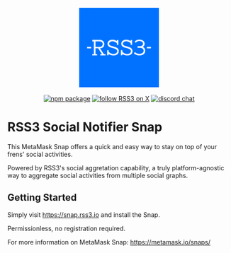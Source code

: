 <!-- markdownlint-disable -->
<p align="center">
  <a href="https://rss3.io" target="_blank" rel="noopener noreferrer">
    <img width="180" src="packages/snap/images/RSS3.svg" alt="RSS3 logo">
  </a>
</p>
<p align="center">
  <a href="https://npmjs.com/package/@rss3/social-notifier-snap"><img src="https://img.shields.io/npm/v/%40rss3%2Fsocial-notifier-snap?style=flat&logo=npm&color=%230072ff" alt="npm package"></a>
  <a href="https://twitter.com/intent/follow?screen_name=rss3_"><img src="https://img.shields.io/twitter/follow/rss3_?color=%230072ff" alt="follow RSS3 on X"></a>
  <a href="https://discord.gg/vfhpMjdbGU"><img src="https://img.shields.io/badge/chat-discord-blue?style=flat&logo=discord&color=%230072ff" alt="discord chat"></a>
</p>
<!-- markdownlint-enable -->

# RSS3 Social Notifier Snap

This MetaMask Snap offers a quick and easy way to stay on top of your frens' social activities.

Powered by RSS3's social aggretation capability, a truly platform-agnostic way to aggregate social activities from multiple social graphs.

## Getting Started

Simply visit <https://snap.rss3.io> and install the Snap.

Permissionless, no registration required.

For more information on MetaMask Snap: <https://metamask.io/snaps/>
